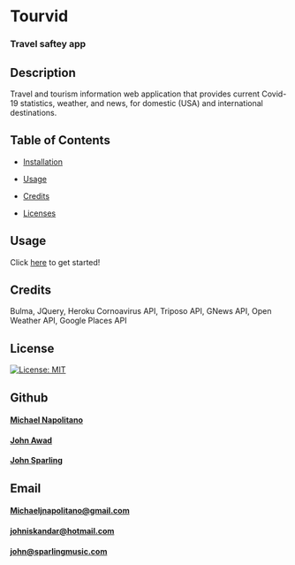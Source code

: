 
   # Tourvid
   
   ### Travel saftey app
   
   ## Description 
   Travel and tourism information web application that provides current Covid-19 statistics, weather, and news, for domestic (USA) and international destinations. 

   ## Table of Contents
  * [Installation](#installation)
    
  * [Usage](#usage)

  * [Credits](#credits)

  * [Licenses](#license)

    

   ## Usage 
  Click <a href ="https://napo-100.github.io/Covid-travel-safety-app">here</a> to get started!

   ## Credits  
  Bulma, JQuery, Heroku Cornoavirus API, Triposo API, GNews API, Open Weather API, Google Places API  
   
   ## License
   [![License: MIT](https://img.shields.io/badge/License-MIT-yellow.svg)](https://opensource.org/licenses/MIT)
         
   
   ## Github
  #### <a href="https://www.github.com/napo-100">Michael Napolitano</a>
  #### <a href="https://www.github.com/johngeorge88">John Awad</a>
  #### <a href="https://www.github.com/jrsparl">John Sparling</a>

   ## Email
  #### Michaeljnapolitano@gmail.com
  #### johniskandar@hotmail.com
  #### john@sparlingmusic.com
   
 